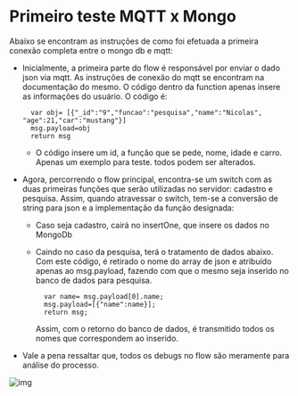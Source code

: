 # Primeiro teste MQTT x Mongo

Abaixo se encontram as instruções de como foi efetuada a primeira conexão completa entre o mongo db e mqtt:
- Inicialmente, a primeira parte do flow é responsável por enviar o dado json via mqtt. As instruções de conexão do mqtt se encontram na documentação do mesmo. O código dentro da function apenas insere as informações do usuário. O código é:
    
        var obj= [{"_id":"9","funcao":"pesquisa","name":"Nicolas", "age":21,"car":"mustang"}]
        msg.payload=obj
        return msg
    - O código insere um id, a função que se pede, nome, idade e carro. Apenas um exemplo para teste. todos podem ser alterados.

- Agora, percorrendo o flow principal, encontra-se um switch com as duas primeiras funções que serão utilizadas no servidor: cadastro e pesquisa. Assim, quando atravessar o switch, tem-se a conversão de string para json e a implementação da função designada:
    - Caso seja cadastro, cairá no insertOne, que insere os dados no MongoDb
    - Caindo no caso da pesquisa, terá o tratamento de dados abaixo. Com este código, é retirado o nome do array de json e atribuído apenas ao msg.payload, fazendo com que o mesmo seja inserido no banco de dados para pesquisa.
        
            var name= msg.payload[0].name;
            msg.payload=[{"name":name}];
            return msg;
        Assim, com o retorno do banco de dados, é transmitido todos os nomes que correspondem ao inserido.

- Vale a pena ressaltar que, todos os debugs no flow são meramente para análise do processo.

![img](/ConectandoNodeRed/PrimeiraSincroniza%C3%A7%C3%A3o/imagens/Sem%20t%C3%ADtulo.png)
